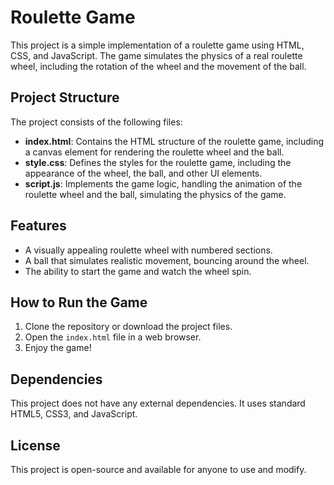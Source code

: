 # Roulette Game

This project is a simple implementation of a roulette game using HTML, CSS, and JavaScript. The game simulates the physics of a real roulette wheel, including the rotation of the wheel and the movement of the ball.

## Project Structure

The project consists of the following files:

- **index.html**: Contains the HTML structure of the roulette game, including a canvas element for rendering the roulette wheel and the ball.
- **style.css**: Defines the styles for the roulette game, including the appearance of the wheel, the ball, and other UI elements.
- **script.js**: Implements the game logic, handling the animation of the roulette wheel and the ball, simulating the physics of the game.

## Features

- A visually appealing roulette wheel with numbered sections.
- A ball that simulates realistic movement, bouncing around the wheel.
- The ability to start the game and watch the wheel spin.

## How to Run the Game

1. Clone the repository or download the project files.
2. Open the `index.html` file in a web browser.
3. Enjoy the game!

## Dependencies

This project does not have any external dependencies. It uses standard HTML5, CSS3, and JavaScript.

## License

This project is open-source and available for anyone to use and modify.